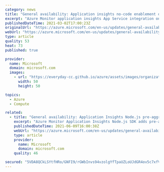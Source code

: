 ```yaml
---
category: news
title: "General availability: Application insights no-code enablement on Node.js Linux App Service Environments"
excerpt: "Azure Monitor application insights App Service integration on Node.js Linux environments provides no-code enablement of application insights via Azure portal, PowerShell, or ARM Templates."
publishedDateTime: 2021-03-02T17:00:23Z
originalUrl: "https://azure.microsoft.com/en-us/updates/general-availability-application-insights-nocode-enablement-on-nodejs-linux-app-service-environments/"
webUrl: "https://azure.microsoft.com/en-us/updates/general-availability-application-insights-nocode-enablement-on-nodejs-linux-app-service-environments/"
type: article
quality: 53
heat: 73
published: true

provider:
  name: Microsoft
  domain: microsoft.com
  images:
    - url: "https://everyday-cc.github.io/azure/assets/images/organizations/microsoft.com-50x50.jpg"
      width: 50
      height: 50

topics:
  - Azure
  - Compute

related:
  - title: "General availability: Application Insights Node.js pre-aggregated standard metrics"
    excerpt: "Azure Monitor Application Insights Node.js SDK adds pre-aggregated standard metrics to enhance accuracy of alerts when telemetry sampling is enabled."
    publishedDateTime: 2021-06-09T16:00:38Z
    webUrl: "https://azure.microsoft.com/en-us/updates/general-availability-application-insights-nodejs-preaggregated-standard-metrics/"
    type: article
    provider:
      name: Microsoft
      domain: microsoft.com
    quality: 46

secured: "5VDA8QCkLSYtfHRo/GNFI9/rGWbInvs94vzolgYfTpaUZLoUJdGR4ov5c7xfV7simKRjluTwIVY8FPwFu+5V8/Ja3gPchQf+tiTpt7iRTkcp9IjGMXZZdtALcP5URIC458Ss7y/stnbkyfraVMwdGbfSnvRotHbF+UGbZbdb+bbEpXt5/3xTj4l4ji7pwUA9b71BvdBb+BzEAkKMY66nj1kBpWpJlmoyeHAUT/SBU90CYjkFFtYgFxAwwv4YECqekWl6EyczmdKZvY0HXf1erzc1AH6N75DSH//8sKonMUc3zW0dzA8a3VNSP24BCdJdTzayOty2aTTRpcDRVonBQVpWd7pU9y40Nm5JF/VoU0I=;aIcOMqPvXilq2Ke9W1iQ8w=="
---
```


